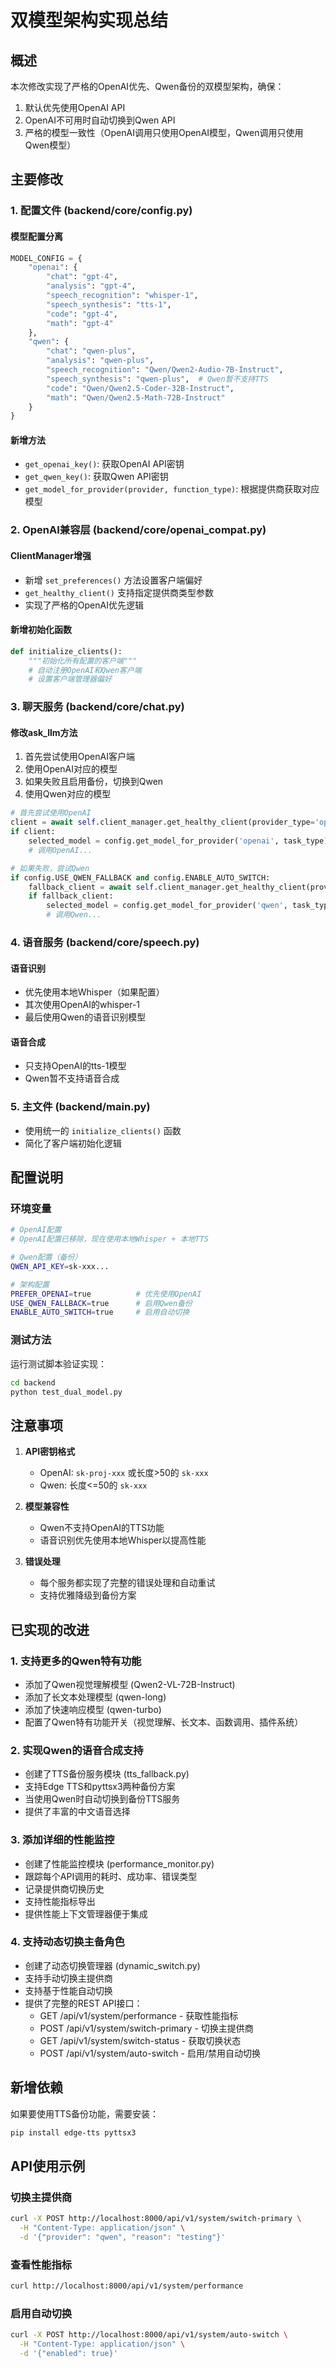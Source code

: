 # 双模型架构实现总结

## 概述

本次修改实现了严格的OpenAI优先、Qwen备份的双模型架构，确保：
1. 默认优先使用OpenAI API
2. OpenAI不可用时自动切换到Qwen API
3. 严格的模型一致性（OpenAI调用只使用OpenAI模型，Qwen调用只使用Qwen模型）

## 主要修改

### 1. 配置文件 (backend/core/config.py)

#### 模型配置分离
```python
MODEL_CONFIG = {
    "openai": {
        "chat": "gpt-4",
        "analysis": "gpt-4",
        "speech_recognition": "whisper-1",
        "speech_synthesis": "tts-1",
        "code": "gpt-4",
        "math": "gpt-4"
    },
    "qwen": {
        "chat": "qwen-plus",
        "analysis": "qwen-plus",
        "speech_recognition": "Qwen/Qwen2-Audio-7B-Instruct",
        "speech_synthesis": "qwen-plus",  # Qwen暂不支持TTS
        "code": "Qwen/Qwen2.5-Coder-32B-Instruct",
        "math": "Qwen/Qwen2.5-Math-72B-Instruct"
    }
}
```

#### 新增方法
- `get_openai_key()`: 获取OpenAI API密钥
- `get_qwen_key()`: 获取Qwen API密钥
- `get_model_for_provider(provider, function_type)`: 根据提供商获取对应模型

### 2. OpenAI兼容层 (backend/core/openai_compat.py)

#### ClientManager增强
- 新增 `set_preferences()` 方法设置客户端偏好
- `get_healthy_client()` 支持指定提供商类型参数
- 实现了严格的OpenAI优先逻辑

#### 新增初始化函数
```python
def initialize_clients():
    """初始化所有配置的客户端"""
    # 自动注册OpenAI和Qwen客户端
    # 设置客户端管理器偏好
```

### 3. 聊天服务 (backend/core/chat.py)

#### 修改ask_llm方法
1. 首先尝试使用OpenAI客户端
2. 使用OpenAI对应的模型
3. 如果失败且启用备份，切换到Qwen
4. 使用Qwen对应的模型

```python
# 首先尝试使用OpenAI
client = await self.client_manager.get_healthy_client(provider_type='openai')
if client:
    selected_model = config.get_model_for_provider('openai', task_type)
    # 调用OpenAI...

# 如果失败，尝试Qwen
if config.USE_QWEN_FALLBACK and config.ENABLE_AUTO_SWITCH:
    fallback_client = await self.client_manager.get_healthy_client(provider_type='qwen')
    if fallback_client:
        selected_model = config.get_model_for_provider('qwen', task_type)
        # 调用Qwen...
```

### 4. 语音服务 (backend/core/speech.py)

#### 语音识别
- 优先使用本地Whisper（如果配置）
- 其次使用OpenAI的whisper-1
- 最后使用Qwen的语音识别模型

#### 语音合成
- 只支持OpenAI的tts-1模型
- Qwen暂不支持语音合成

### 5. 主文件 (backend/main.py)

- 使用统一的 `initialize_clients()` 函数
- 简化了客户端初始化逻辑

## 配置说明

### 环境变量
```bash
# OpenAI配置
# OpenAI配置已移除，现在使用本地Whisper + 本地TTS

# Qwen配置（备份）
QWEN_API_KEY=sk-xxx...

# 架构配置
PREFER_OPENAI=true          # 优先使用OpenAI
USE_QWEN_FALLBACK=true      # 启用Qwen备份
ENABLE_AUTO_SWITCH=true     # 启用自动切换
```

### 测试方法

运行测试脚本验证实现：
```bash
cd backend
python test_dual_model.py
```

## 注意事项

1. **API密钥格式**
   - OpenAI: `sk-proj-xxx` 或长度>50的 `sk-xxx`
   - Qwen: 长度<=50的 `sk-xxx`

2. **模型兼容性**
   - Qwen不支持OpenAI的TTS功能
   - 语音识别优先使用本地Whisper以提高性能

3. **错误处理**
   - 每个服务都实现了完整的错误处理和自动重试
   - 支持优雅降级到备份方案

## 已实现的改进

### 1. 支持更多的Qwen特有功能
- 添加了Qwen视觉理解模型 (Qwen2-VL-72B-Instruct)
- 添加了长文本处理模型 (qwen-long)
- 添加了快速响应模型 (qwen-turbo)
- 配置了Qwen特有功能开关（视觉理解、长文本、函数调用、插件系统）

### 2. 实现Qwen的语音合成支持
- 创建了TTS备份服务模块 (tts_fallback.py)
- 支持Edge TTS和pyttsx3两种备份方案
- 当使用Qwen时自动切换到备份TTS服务
- 提供了丰富的中文语音选择

### 3. 添加详细的性能监控
- 创建了性能监控模块 (performance_monitor.py)
- 跟踪每个API调用的耗时、成功率、错误类型
- 记录提供商切换历史
- 支持性能指标导出
- 提供性能上下文管理器便于集成

### 4. 支持动态切换主备角色
- 创建了动态切换管理器 (dynamic_switch.py)
- 支持手动切换主提供商
- 支持基于性能自动切换
- 提供了完整的REST API接口：
  - GET /api/v1/system/performance - 获取性能指标
  - POST /api/v1/system/switch-primary - 切换主提供商
  - GET /api/v1/system/switch-status - 获取切换状态
  - POST /api/v1/system/auto-switch - 启用/禁用自动切换

## 新增依赖

如果要使用TTS备份功能，需要安装：
```bash
pip install edge-tts pyttsx3
```

## API使用示例

### 切换主提供商
```bash
curl -X POST http://localhost:8000/api/v1/system/switch-primary \
  -H "Content-Type: application/json" \
  -d '{"provider": "qwen", "reason": "testing"}'
```

### 查看性能指标
```bash
curl http://localhost:8000/api/v1/system/performance
```

### 启用自动切换
```bash
curl -X POST http://localhost:8000/api/v1/system/auto-switch \
  -H "Content-Type: application/json" \
  -d '{"enabled": true}'
``` 